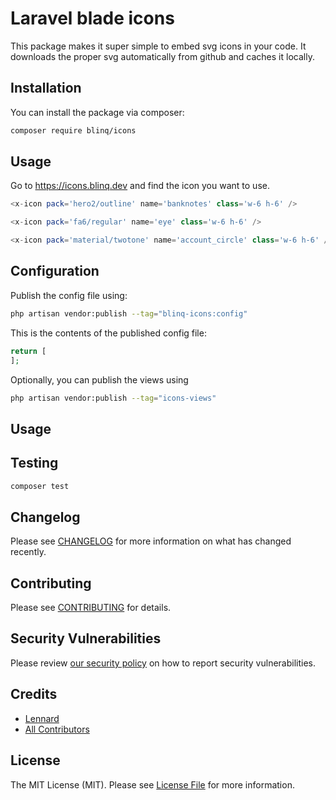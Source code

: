 # Laravel blade icons

This package makes it super simple to embed svg icons in your code. It downloads the proper svg automatically from github and caches it locally.

## Installation

You can install the package via composer:

```bash
composer require blinq/icons
```

## Usage
Go to https://icons.blinq.dev and find the icon you want to use.

```php
<x-icon pack='hero2/outline' name='banknotes' class='w-6 h-6' />

<x-icon pack='fa6/regular' name='eye' class='w-6 h-6' />

<x-icon pack='material/twotone' name='account_circle' class='w-6 h-6' />
```

## Configuration

Publish the config file using:

```bash
php artisan vendor:publish --tag="blinq-icons:config"
```


This is the contents of the published config file:

```php
return [
];
```

Optionally, you can publish the views using

```bash
php artisan vendor:publish --tag="icons-views"
```

## Usage



## Testing

```bash
composer test
```

## Changelog

Please see [CHANGELOG](CHANGELOG.md) for more information on what has changed recently.

## Contributing

Please see [CONTRIBUTING](CONTRIBUTING.md) for details.

## Security Vulnerabilities

Please review [our security policy](../../security/policy) on how to report security vulnerabilities.

## Credits

- [Lennard](https://github.com/blinq)
- [All Contributors](../../contributors)

## License

The MIT License (MIT). Please see [License File](LICENSE.md) for more information.
